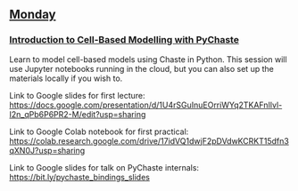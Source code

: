 ## [Monday](https://github.com/Chaste/chaste-workshop-materials-2023/monday)

### [Introduction to Cell-Based Modelling with PyChaste]()
Learn to model cell-based models using Chaste in Python. This session will use Jupyter notebooks running in the cloud, but you can also set up the materials locally if you wish to. 

Link to Google slides for first lecture: https://docs.google.com/presentation/d/1U4rSGuInuEOrriWYq2TKAFnIlvl-I2n_qPb6P6PR2-M/edit?usp=sharing

Link to Google Colab notebook for first practical: https://colab.research.google.com/drive/17idVQ1dwjF2pDVdwKCRKT15dfn3qXN0J?usp=sharing

Link to Google slides for talk on PyChaste internals: https://bit.ly/pychaste_bindings_slides
